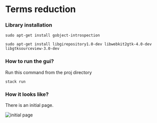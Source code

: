 # Terms reduction

### Library installation

`sudo apt-get install gobject-introspection`

`sudo apt-get install libgirepository1.0-dev libwebkit2gtk-4.0-dev libgtksourceview-3.0-dev`

### How to run the gui?

Run this command from the proj directory

`stack run`

### How it looks like?

There is an initial page.

![initial page](/initial_screen.png)
